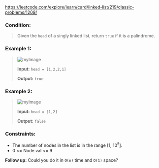 https://leetcode.com/explore/learn/card/linked-list/219/classic-problems/1209/

### Condition:

>Given the `head` of a singly linked list, return `true` if it is a palindrome.

### Example 1:

>![myImage](https://assets.leetcode.com/uploads/2021/03/03/pal1linked-list.jpg)
>
>**Input:** `head = [1,2,2,1]`
>
>**Output:** `true`

### Example 2:

>![myImage](https://assets.leetcode.com/uploads/2021/03/03/pal2linked-list.jpg)
>
>**Input:** `head = [1,2]`
>
>**Output:** `false`

### Constraints:

* The number of nodes in the list is in the range [1, 10<sup>5</sup>].
* 0 <= Node.val <= 9

**Follow up:** Could you do it in `O(n)` time and `O(1)` space?
